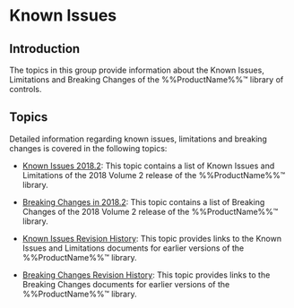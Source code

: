 <!--
|metadata|
{
    "fileName": "known-issues",
    "controlName": "",
    "tags": []
}
|metadata|
-->

# Known Issues


## Introduction

The topics in this group provide information about the Known Issues, Limitations and Breaking Changes of the %%ProductName%%™ library of controls.

## Topics

Detailed information regarding known issues, limitations and breaking changes is covered in the following topics:

- [Known Issues 2018.2](Known-Issues-and-Limitations-2018-Volume-2.html): This topic contains a list of Known Issues and Limitations of the 2018 Volume 2 release of the %%ProductName%%™ library.

- [Breaking Changes in 2018.2](Breaking-Changes-2018-Volume-2.html): This topic contains a list of Breaking Changes of the 2018 Volume 2 release of the %%ProductName%%™ library.

- [Known Issues Revision History](Known-Issues-Revision-History.html): This topic provides links to the Known Issues and Limitations documents for earlier versions of the %%ProductName%%™ library.

- [Breaking Changes Revision History](Breaking-Changes-Revision-History.html): This topic provides links to the Breaking Changes documents for earlier versions of the %%ProductName%%™ library.





 

 


